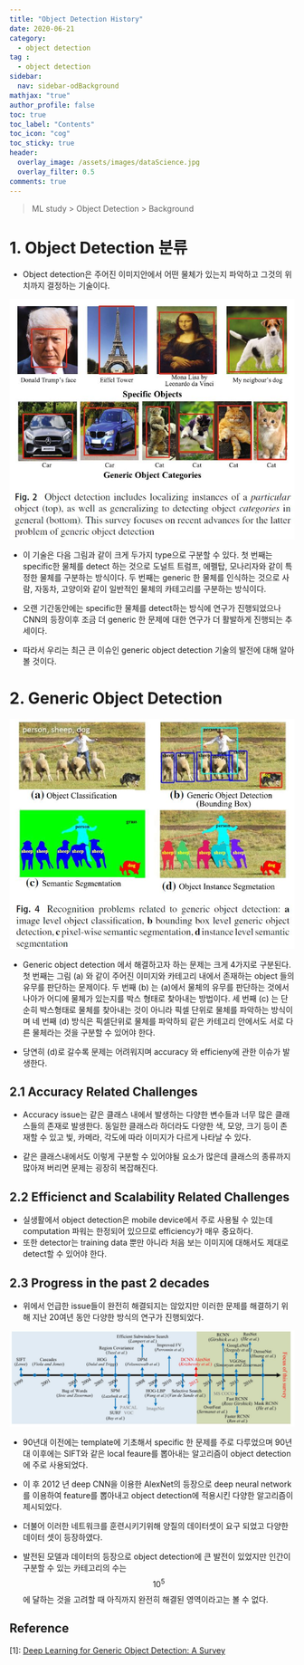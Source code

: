 ```yaml
---
title: "Object Detection History"
date: 2020-06-21
category:
  - object detection
tag :
  - object detection
sidebar:
  nav: sidebar-odBackground
mathjax: "true"
author_profile: false
toc: true
toc_label: "Contents"
toc_icon: "cog"
toc_sticky: true
header:
  overlay_image: /assets/images/dataScience.jpg
  overlay_filter: 0.5
comments: true
---
```

<script type="text/javascript" 
src="https://cdn.mathjax.org/mathjax/latest/MathJax.js?config=TeX-AMS_HTML">
</script>

> ML study > Object Detection > Background

# 1. Object Detection 분류
- Object detection은 주어진 이미지안에서 어떤 물체가 있는지 파악하고 그것의 위치까지 결정하는 기술이다.

<!--p.1 The goal of object detection is
to determine whether there are any instances of objects from
given categories (such as humans, cars, bicycles, dogs or
cats) in an image and, if present, to return the spatial location
and extent of each object instance -->
 

<!--
![Image Alt 텍스트](/assets/images/od/survey02.jpg)
*<center>fdfasdf</center>*
-->

<center><img src="/assets/images/od/survey02.jpg" ></center>

- 이 기술은 다음 그림과 같이 크게 두가지 type으로 구분할 수 있다. 첫 번째는 specific한 물체를 detect 하는 것으로 도널트 트럼프, 에펠탑, 모나리자와 같이 특정한 물체를 구분하는 방식이다. 두 번째는 generic 한 물체를 인식하는 것으로 사람, 자동차, 고양이와 같이 일반적인 물체의 카테고리를 구분하는 방식이다. 

- 오랜 기간동안에는 specific한 물체를 detect하는 방식에 연구가 진행되었으나 CNN의 등장이후 조금 더 generic 한 문제에 대한 연구가 더 활발하게 진행되는 추세이다.

- 따라서 우리는 최근 큰 이슈인 generic object detection 기술의 발전에 대해 알아볼 것이다.


# 2. Generic Object Detection
<center><img src="/assets/images/od/survey04.jpg" ></center>

- Generic object detection 에서 해결하고자 하는 문제는 크게 4가지로 구분된다. 첫 번째는 그림 (a) 와 같이 주어진 이미지와 카테고리 내에서 존재하는 object 들의 유무를 판단하는 문제이다. 두 번째 (b) 는 (a)에서 물체의 유무를 판단하는 것에서 나아가 어디에 물체가 있는지를 박스 형태로 찾아내는 방법이다. 세 번째 (c) 는 단순히 박스형태로 물체를 찾아내는 것이 아니라 픽셀 단위로 물체를 파악하는 방식이며 네 번째 (d) 방식은 픽셀단위로 물체를 파악하되 같은 카테고리 안에서도 서로 다른 물체라는 것을 구분할 수 있어야 한다.
 
- 당연히 (d)로 갈수록 문제는 어려워지며 accuracy 와 efficieny에 관한 이슈가 발생한다.

## 2.1 Accuracy Related Challenges
- Accuracy issue는 같은 클래스 내에서 발생하는 다양한 변수들과 너무 많은 클래스들의 존재로 발생한다. 동일한 클래스라 하더라도 다양한 색, 모양, 크기 등이 존재할 수 있고 빛, 카메라, 각도에 따라 이미지가 다르게 나타날 수 있다.

- 같은 클래스내에서도 이렇게 구분할 수 있어야될 요소가 많은데 클래스의 종류까지 많아져 버리면 문제는 굉장히 복잡해진다.

## 2.2 Efficienct and Scalability Related Challenges

- 실생활에서 object detection은 mobile device에서 주로 사용될 수 있는데 computation 파워는 한정되어 있으므로 efficiency가 매우 중요하다.
- 또한 detector는 training data 뿐만 아니라 처음 보는 이미지에 대해서도 제대로 detect할 수 있어야 한다.

## 2.3 Progress in the past 2 decades

- 위에서 언급한 issue들이 완전히 해결되지는 않았지만 이러한 문제를 해결하기 위해 지난 20여년 동안 다양한 방식의 연구가 진행되었다.

<center><img src="/assets/images/od/survey07.jpg" ></center>

- 90년대 이전에는 template에 기초해서 specific 한 문제를 주로 다루었으며 90년대 이후에는 SIFT와 같은 local feaure를 뽑아내는 알고리즘이 object detection에 주로 사용되었다. 

- 이 후 2012 년 deep CNN을 이용한 AlexNet의 등장으로 deep neural network를 이용하여 feature를 뽑아내고 object detection에 적용시킨 다양한 알고리즘이 제시되었다.

- 더불어 이러한 네트워크를 훈련시키기위해 양질의 데이터셋이 요구 되었고 다양한 데이터 셋이 등장하였다.

- 발전된 모델과 데이터의 등장으로 object detection에 큰 발전이 있었지만 인간이 구분할 수 있는 카테고리의 수는 $$10^5$$ 에 달하는 것을 고려할 때 아직까지 완전히 해결된 영역이라고는 볼 수 없다.





## Reference
\[1]: [Deep Learning for Generic Object Detection: A Survey](https://doi.org/10.1007/s11263-019-01247-4)



<br><br>
